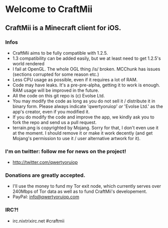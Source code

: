 # Welcome to CraftMii
## CraftMii is a Minecraft client for iOS.

### Infos
* CraftMii aims to be fully compatible with 1.2.5.
* 1.3 compatibility can be added easily, but we at least need to get 1.2.5's world rendered
* I fail at OpenGL. The whole OGL thing /is/ broken. MCChunk has issues (sections corrupted for some reason etc.)
* Less CPU usage as possible, even if it requires a lot of RAM.
* Code may have leaks. It's a pre-pre-alpha, getting it to work is enough. RAM usage will be improved in the future.
* All the code on this git repo is (c) Evolse Ltd.
* You may modify the code as long as you do not sell it / distribute it in binary form. Please always indicate 'qwertyoruiop' _or_ 'Evolse Ltd.' as the app's creator, even if you modified it.
* If you do modify the code and improve the app, we kindly ask you to fork the repo and send us a pull request.
* terrain.png is copyrighted by Mojang. Sorry for that, I don't even use it at the moment. I should remove it or make it work decently (and get Mojang's permission to use it / user alternative artwork for it).

### I'm on twitter: follow me for news on the project!
* http://twitter.com/qwertyoruiop

### Donations are greatly accepted.
* I'll use the money to fund my Tor exit node, which currently serves over 240Mbps of Tor data as well as to fund CraftMii's developement.
* PayPal: info@qwertyoruiop.com

### IRC?!
* irc.nixtrixirc.net #craftmii
